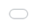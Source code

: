```yaml
---
layout: post
title: "AKP 버즈맨은 지하철에서 마스크를 착용해 달라고 부탁한 사람들을 때리고 목을 조른 혐의로 징역 20개월을 선고받았다."
author: "undefined"
thumbnail: "https://www.allkpop.com/upload/2021/01/content/221529/thumb/1611347346-image.png"
tags: 
---
```



![image](https://www.allkpop.com/upload/2021/01/content/221529/1611347346-image.png)

지하철에서 사람을 폭행한 혐의로 기소된 50대 남성이 징역 20개월을 선고받았다. 58살 A씨는 지하철에서 마스크를 써달라고 해 슬리퍼로 사람들을 때리고 목을 졸라매기도 했다.

지난 1월 22일 서울남부지법은 폭행 등의 혐의로 기소된 A씨에게 징역 1년 8개월을 선고했다. 검찰은 징역 3년을 구형했다

서울남부지법 판사는 "이 남성이 대중교통에서 마스크를 착용해달라는 청탁을 받고 폭력을 행사해 큰 비판을 받아왔다"고 지적했다. 조용히 해 달라고 부탁하는 개인도 폭행했다고 말했다.

판사는 "남자가 슬리퍼를 이용해 개인의 뺨을 때리고 심지어 남성의 목을 조르는 등 폭력을 행사해 피해자들이 상당한 정신적 고통과 육체적 고통을 받았을 수 있다"고 밝혔다.

![image](https://www.allkpop.com/upload/2021/01/content/221544/1611348276-image.png)

![image](https://www.allkpop.com/upload/2021/01/content/221544/1611348294-image.png)

재판부는 또 A씨가 출퇴근 시간에 출근하던 승객 상당수에 공포와 불안감을 설치해 난동을 부렸다고 진술했다. 이 사건은 언론을 통해서도 보도돼 국민에게 분노를 사고 있다.

다만 재판부는 A씨가 정신질환을 앓아온 것이 범행의 발생에 어느 정도 영향을 미쳤다고 덧붙였다. 가해자가 피해자들에게 용서를 구하려 했다는 점을 참작했다고 말했다.

이런 시도에도 불구하고 A씨는 피해자들과 합의와 해결에 실패한 것으로 알려졌다.

![image](https://www.allkpop.com/upload/2021/01/content/221559/1611349160-image.png)

A씨는 2020년 8월 27일 오전 7시 25분쯤 단산역 인근 지하철 안에서 마스크를 착용해 달라고 부탁한 승객 2명을 폭행한 혐의를 받았다.

당시 A씨는 신고 있던 슬리퍼로 피해자의 뺨을 때리는 등 많은 사람을 폭행한 것으로 드러났다. 또 자신의 폭행을 말리려는 다른 승객을 목 졸라 때리고, 너무 시끄럽다고 비난한 것으로 알려졌다.

당시 목이 졸린 피해자는 부상 때문에 3주간 병원에서 치료를 받아야 했다.

한편 A씨의 법률대리인은 "A씨가 조울증 진단을 받았지만 처방받은 약이 제대로 듣지 않아 감정을 조절하지 못했다"고 진술했다. 그는 현재 깊이 반성하고 있으며 선처를 바라고 있다고 말했다.

한편 A씨는 2019년 11월 의정부법원에서 징역 1년을 선고받고 지난해 4월 집행유예 기간이 만료됐다. 보도에 따르면 그는 이전에 폭력으로 5번 이상 처벌을 받은 것으로 알려졌다.


<div class="video_wrapper" style="padding-top: 56.25%;">
    <iframe width="100%" height="100%" src="//www.youtube.com/embed/b2var2M6BP0" frameborder="0" allowfullscreen="" style="position: absolute; top: 0px; left: 0px; width: 100%; height: 100%;"></iframe>
</div>
